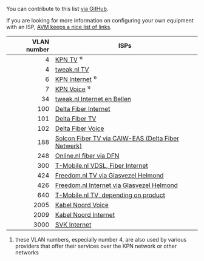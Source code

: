 You can contribute to this list [via GitHub](https://github.com/Habbie/isp-vlans).

If you are looking for more information on configuring your own equipment with an ISP, [AVM keeps a nice list of links](https://nl.avm.de/service/vrije-modemkeuze/).

| VLAN number | ISPs
|------------:|-----------------------------------------------------------------------------------------------------------------------------
| 4           | [KPN TV](https://www.kpn.com/service/eigen-apparatuur.htm) ¹⁾
| 4           | [tweak.nl TV](https://www.tweak.nl/support/apparatuur-configureren.html)
| 6           | [KPN Internet](https://www.kpn.com/service/eigen-apparatuur.htm) ¹⁾
| 7           | [KPN Voice](https://www.kpn.com/service/eigen-apparatuur.htm) ¹⁾
| 34          | [tweak.nl Internet en Bellen](https://www.tweak.nl/support/apparatuur-configureren.html)
| 100         | [Delta Fiber Internet](https://www.delta.nl/klantenservice/vrije-modemkeuze/)
| 101         | [Delta Fiber TV](https://www.delta.nl/klantenservice/vrije-modemkeuze/)
| 102         | [Delta Fiber Voice](https://www.delta.nl/klantenservice/vrije-modemkeuze/)
| 188         | [Solcon Fiber TV via CAIW-EAS (Delta Fiber Netwerk)](https://www.solcon.nl/particulier/internet/eigen-modem-instellen-en-gebruiken/netwerk-specificatie-caiw-eas/)
| 248         | [Online.nl fiber via DFN](https://www.online.nl/klantenservice/internet-en-wifi/eigen-apparatuur/)
| 300         | [T-Mobile.nl VDSL, Fiber Internet](https://www.t-mobile.nl/klantenservice/thuis/internet-wifi/installeren/eigen-modem)
| 424         | [Freedom.nl TV via Glasvezel Helmond](https://helpdesk.freedom.nl/category-detail/algemene-instellingen-eigen-modem#instellingen-voor-de-glasvezelverbindingen)
| 426         | [Freedom.nl Internet via Glasvezel Helmond](https://helpdesk.freedom.nl/category-detail/algemene-instellingen-eigen-modem#instellingen-voor-de-glasvezelverbindingen)
| 640         | [T-Mobile.nl TV, depending on product](https://www.t-mobile.nl/klantenservice/thuis/internet-wifi/installeren/eigen-modem)
| 2005        | [Kabel Noord Voice](https://www.kabelnoord.nl/service-en-contact/veelgestelde-vragen/internet/welke-gegevens-heb-ik-nodig-als-ik-mijn-eigen-modem-wil-gebruiken)
| 2009        | [Kabel Noord Internet](https://www.kabelnoord.nl/service-en-contact/veelgestelde-vragen/internet/welke-gegevens-heb-ik-nodig-als-ik-mijn-eigen-modem-wil-gebruiken)
| 3000        | [SVK Internet](https://www.skv.nl/vrije-modem-keuze/)

1) these VLAN numbers, especially number 4, are also used by various providers that offer their services over the KPN network or other networks
